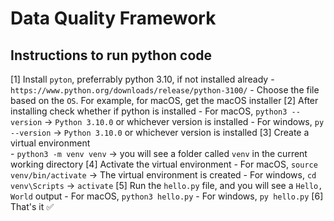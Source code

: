 # Data Quality Framework

## Instructions to run python code
[1] Install `pyton`, preferrably python 3.10, if not installed already
    - `https://www.python.org/downloads/release/python-3100/`
    - Choose the file based on the `OS`. For example, for macOS, get the macOS installer
[2] After installing check whether if python is installed
    - For macOS, `python3 --version` -> `Python 3.10.0` or whichever version is installed
    - For windows, `py --version` -> `Python 3.10.0` or whichever version is installed
[3] Create a virtual environment  
    - `python3 -m venv venv` -> you will see a folder called `venv` in the current working directory
[4] Activate the virtual environment
    - For macOS, `source venv/bin/activate` -> The virtual environment is created
    - For windows, `cd venv\Scripts` -> `activate`
[5] Run the `hello.py` file, and you will see a `Hello, World` output
    - For macOS, `python3 hello.py`
    - For windows, `py hello.py` 
[6] That's it ✅

